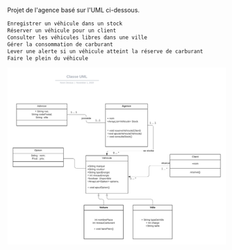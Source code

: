 Projet de l'agence basé sur l'UML ci-dessous.

    Enregistrer un véhicule dans un stock
    Réserver un véhicule pour un client
    Consulter les véhicules libres dans une ville
    Gérer la consommation de carburant
    Lever une alerte si un véhicule atteint la réserve de carburant
    Faire le plein du véhicule

![UML pour le projet de l'agence Jaipasdevoiture](./images/uml.png)
